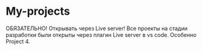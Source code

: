 # My-projects
ОБЯЗАТЕЛЬНО!
Открывать через Live server!
Все проекты на стадии разработки были открыты через плагин Live server в vs code.
Особенно Project 4.
